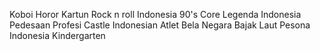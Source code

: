Koboi 
Horor 
Kartun 
Rock n roll 
Indonesia 90's Core 
Legenda Indonesia 
Pedesaan
Profesi
Castle
Indonesian Atlet 
Bela Negara 
Bajak Laut 
Pesona Indonesia
Kindergarten